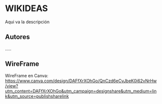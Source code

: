 # WIKIDEAS
Aqui va la descripción
## Autores 
.....
## WireFrame 
WireFrame en Canva: https://www.canva.com/design/DAFfXrXOhGo/QnCzd6eCvJbeK0i62vNrHw/view?utm_content=DAFfXrXOhGo&utm_campaign=designshare&utm_medium=link&utm_source=publishsharelink